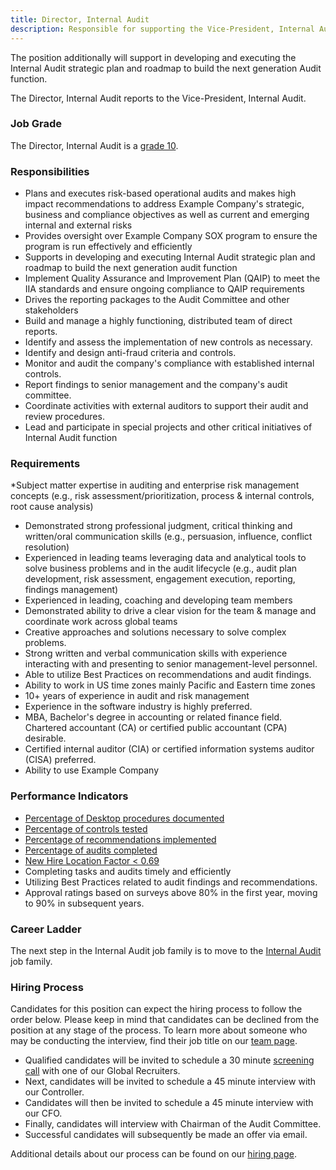 ```yaml
---
title: Director, Internal Audit
description: Responsible for supporting the Vice-President, Internal Audit in preparing and implementing a risk-based audit plan to assess, report on, and recommend improvements to address Example Company's strategic, business and compliance objectives.
---
```


The position additionally will support in developing and executing the Internal Audit strategic plan and roadmap to build the next generation Audit function.

The Director, Internal Audit reports to the Vice-President, Internal Audit.

### Job Grade

The Director, Internal Audit is a [grade 10](/handbook/total-rewards/compensation/compensation-calculator/#example_company-job-grades).

### Responsibilities

- Plans and executes risk-based operational audits and makes high impact recommendations to address Example Company's strategic, business and compliance objectives as well as current and emerging internal and external risks
- Provides oversight over Example Company SOX program to ensure the program is run effectively and efficiently
- Supports in developing and executing Internal Audit strategic plan and roadmap to build the next generation audit function
- Implement Quality Assurance and Improvement Plan (QAIP) to meet the IIA standards and ensure ongoing compliance to QAIP requirements
- Drives the reporting packages to the Audit Committee and other stakeholders
- Build and manage a highly functioning, distributed team of direct reports.
- Identify and assess the implementation of new controls as necessary.
- Identify and design anti-fraud criteria and controls.
- Monitor and audit the company's compliance with established internal controls.
- Report findings to senior management and the company's audit committee.
- Coordinate activities with external auditors to support their audit and review procedures.
- Lead and participate in special projects and other critical initiatives of Internal Audit function

### Requirements

*Subject matter expertise in auditing and enterprise risk management concepts (e.g., risk assessment/prioritization, process & internal controls, root cause analysis)

- Demonstrated strong professional judgment, critical thinking and written/oral communication skills (e.g., persuasion, influence, conflict resolution)
- Experienced in leading teams leveraging data and analytical tools to solve business problems and in the audit lifecycle (e.g., audit plan development, risk assessment, engagement execution, reporting, findings management)
- Experienced in leading, coaching and developing team members
- Demonstrated ability to drive a clear vision for the team & manage and coordinate work across global teams
- Creative approaches and solutions necessary to solve complex problems.
- Strong written and verbal communication skills with experience interacting with and presenting to senior management-level personnel.
- Able to utilize Best Practices on recommendations and audit findings.
- Ability to work in US time zones mainly Pacific and Eastern time zones
- 10+ years of experience in audit and risk management
- Experience in the software industry is highly preferred.
- MBA, Bachelor's degree in accounting or related finance field. Chartered accountant (CA) or certified public accountant (CPA) desirable.
- Certified internal auditor (CIA) or certified information systems auditor (CISA) preferred.
- Ability to use Example Company

### Performance Indicators

- [Percentage of Desktop procedures documented](https://internal.example_company.com/handbook/internal-audit/#internal-audit-performance-measures)
- [Percentage of controls tested](https://internal.example_company.com/handbook/internal-audit/#internal-audit-performance-measures)
- [Percentage of recommendations implemented](https://internal.example_company.com/handbook/internal-audit/#internal-audit-performance-measures)
- [Percentage of audits completed](https://internal.example_company.com/handbook/internal-audit/#internal-audit-performance-measures)
- [New Hire Location Factor < 0.69](https://internal.example_company.com/handbook/it/it-performance-indicators/#new-hire-location-factor--069)
- Completing tasks and audits timely and efficiently
- Utilizing Best Practices related to audit findings and recommendations.
- Approval ratings based on surveys above 80% in the first year, moving to 90% in subsequent years.

### Career Ladder

The next step in the Internal Audit job family is to move to the [Internal Audit](/handbook.example_company.com/job-families/finance/#internal-audit/) job family.

### Hiring Process

Candidates for this position can expect the hiring process to follow the order below. Please keep in mind that candidates can be declined from the position at any stage of the process. To learn more about someone who may be conducting the interview, find their job title on our [team page](/handbook/company/team/).

- Qualified candidates will be invited to schedule a 30 minute [screening call](/handbook/hiring/interviewing/) with one of our Global Recruiters.
- Next, candidates will be invited to schedule a 45 minute interview with our Controller.
- Candidates will then be invited to schedule a 45 minute interview with our CFO.
- Finally, candidates will interview with Chairman of the Audit Committee.
- Successful candidates will subsequently be made an offer via email.

Additional details about our process can be found on our [hiring page](/handbook/hiring/interviewing/).
